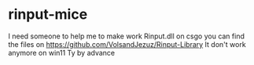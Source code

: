 # rinput-mice
I need someone to help me to make work Rinput.dll on csgo 
you can find the files on https://github.com/VolsandJezuz/Rinput-Library
It don't work anymore on win11
Ty by advance
